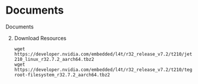 # Documents
Documents


2. Download Resources

   ```Shell
   wget https://developer.nvidia.com/embedded/l4t/r32_release_v7.2/t210/jetson-210_linux_r32.7.2_aarch64.tbz2
   wget https://developer.nvidia.com/embedded/l4t/r32_release_v7.2/t210/tegra_linux_sample-root-filesystem_r32.7.2_aarch64.tbz2
   ```